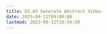 ```yaml
---
title: 03.03 Generate Abstract Video
date: 2023-09-12T09:00:00
lastmod: 2023-09-12T10:54:50
---
```

